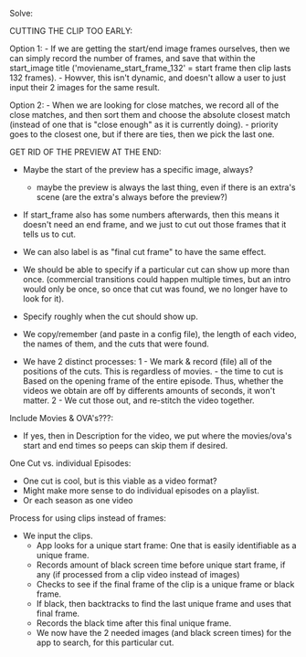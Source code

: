 


Solve: 

CUTTING THE CLIP TOO EARLY:

Option 1: - If we are getting the start/end image frames ourselves, then we can simply record the number of frames, and save that within the start_image title ('moviename_start_frame_132' = start frame then clip lasts 132 frames). 
    - Howver, this isn't dynamic, and doesn't allow a user to just input their 2 images for the same result. 

Option 2:
    - When we are looking for close matches, we record all of the close matches, and then sort them
    and choose the absolute closest match (instead of one that is "close enough" as it is
    currently doing). 
    - priority goes to the closest one, but if there are ties, then we pick the last one.  



GET RID OF THE PREVIEW AT THE END:
- Maybe the start of the preview has a specific image, always? 
    - maybe the preview is always the last thing, even if there is an extra's scene (are the extra's 
    always before the preview?)
    
- If start_frame also has some numbers afterwards, then this means it doesn't need an end frame, and we just to cut out those frames that it tells us to cut. 
- We can also label is as "final cut frame" to have the same effect.









- We should be able to specify if a particular cut can show up more than once. 
    (commercial transitions could happen multiple times, but an intro would only be once, so once that cut was found, we no longer have to look for it). 
- Specify roughly when the cut should show up.

- We copy/remember (and paste in a config file), the length of each video, the names of them, 
and the cuts that were found. 




- We have 2 distinct processes:
    1 - We mark & record (file) all of the positions of the cuts. This is regardless of movies.
        - the time to cut is Based on the opening frame of the entire episode. 
        Thus, whether the videos we obtain are off by differents amounts of seconds, it won't matter. 
    2 - We cut those out, and re-stitch the video together. 



Include Movies & OVA's???:
- If yes, then in Description for the video, we put where the movies/ova's start and end times so peeps can skip them if desired. 


One Cut vs. individual Episodes:
- One cut is cool, but is this viable as a video format?
- Might make more sense to do individual episodes on a playlist.
- Or each season as one video





Process for using clips instead of frames:
- We input the clips. 
    - App looks for a unique start frame: One that is easily identifiable as a unique frame.
    - Records amount of black screen time before unique start frame, if any (if processed from a clip video
    instead of images)
    - Checks to see if the final frame of the clip is a unique frame or black frame. 
    - If black, then backtracks to find the last unique frame and uses that final frame.
    - Records the black time after this final unique frame. 
    - We now have the 2 needed images (and black screen times) for the app to search, 
    for this particular cut. 




